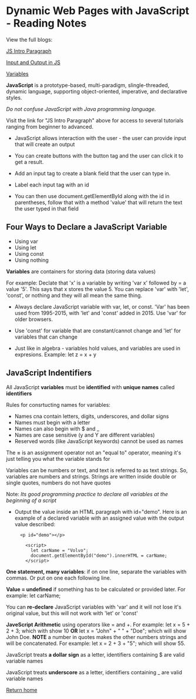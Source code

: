# Dynamic Web Pages with JavaScript - Reading Notes

View the full blogs:

[JS Intro Paragraph](https://developer.mozilla.org/en-US/docs/Web/JavaScript)

[Input and Output in JS](https://code-maven.com/input-output-in-plain-javascript)

[Variables](https://www.w3schools.com/js/js_variables.asp)

**JavaScript** is a prototype-based, multi-paradigm, slingle-threaded, dynamic language, supporting object-oriented, imperative, and declarative styles.

*Do not confuse JavaScript with Java programming language.*

Visit the link for "JS Intro Paragraph" above for access to several tutorials ranging from beginner to advanced.

- JavaScript allows interaction with the user - the user can provide input that will create an output

- You can create buttons with the button tag and the user can click it to get a result.
- Add an input tag to create a blank field that the user can type in.
- Label each input tag with an id
- You can then use document.getElementById along with the id in parentheses, follow that with a method 'value' that will return the text the user typed in that field

## Four Ways to Declare a JavaScript Variable

- Using var
- Using let
- Using const
- Using nothing

**Variables** are containers for storing data (storing data values)

For example: Declate that 'x' is a variable by writing 'var x' followed by = a value '5'. This says that x stores the value 5. You can replace 'var' with 'let', 'const', or nothing and they will all mean the same thing.

- Always declare JavaScript variable with var, let, or const. 'Var' has been used from 1995-2015, with 'let' and 'const' added in 2015. Use 'var' for older browsers.

- Use 'const' for variable that are constant/cannot change and 'let' for variables that can change

- Just like in algebra - variables hold values, and variables are used in expresions. Example: let z = x + y

## JavaScript Indentifiers

All JavaScript **variables** must be **identified** with **unique names** called **identifiers**

Rules for consrtucting names for variables:

- Names cna contain letters, digits, underscores, and dollar signs
- Names must begin with a letter
- Names can also begin with $ and _
- Names are case sensitive (y and Y are different variables)
- Reserved words (like JavaScript keywords) cannot be used as names

The **=** is an assignment operator not an "equal to" operator, meaning it's just telling you what the variable stands for

Variables can be numbers or text, and text is referred to as text strings. So, variables are numbers and strings. Strings are written inside double or single quotes, numbers do not have quotes

Note: *Its good programming practice to declare all variables at the beginning of a script*

- Output the value inside an HTML paragraph with id="demo". Here is an example of a declared variable with an assigned value with the output value described:

        <p id="demo"></p>

          <script>
            let carName = "Volvo";
            document.getElementById("demo").innerHTML = carName;
          </script>

**One statement, many variables**: if on one line, separate the variables with commas. Or put on one each following line.

**Value = undefined** if something has to be calculated or provided later. For example: let carName;

You can **re-declare** JavaScript variables with 'var' and it will not lose it's original value, but this will not work with 'let' or 'const'

**JaveScript Arithmetic** using operators like = and +. For example: let x = 5 + 2 + 3; which with show 10 **OR** let x = "John" + " " + "Doe"; which will show John Doe. **NOTE** a number in quotes makes the other numbers strings and will be concatenated. For example: let x = 2 + 3 + "5"; which will show 55.

JavaScript treats **a dollar sign** as a letter, identifiers containing $ are valid variable names

JavaScript treats **underscore** as a letter, identifiers containing _ are valid variable names

[Return home](https://khofstetter94.github.io/reading-notes/)
